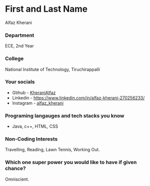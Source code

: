 # First and Last Name
Alfaz Kherani

### Department
ECE, 2nd Year

### College
National Institute of Technology, Tiruchirappalli

### Your socials
- Gtihub - [KheraniAlfaz](https://github.com/KheraniAlfaz)
- Linkedin - https://www.linkedin.com/in/alfaz-kherani-270256233/
- Instagram - [alfaz_kherani](https://www.instagram.com/alfaz_kherani/)


### Programing langauges and tech stacks you know
- Java, c++, HTML, CSS

### Non-Coding Interests
Travelling,
Reading,
Lawn Tennis,
Working Out.

### Which one super power you would like to have if given chance?
Omniscient.
